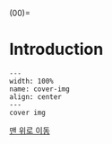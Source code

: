 (00)=
# Introduction

```{figure} contents/imgs/chap_00/ch00-01_cover.webp
---
width: 100%
name: cover-img
align: center
---
cover img
```

[맨 위로 이동](00)
